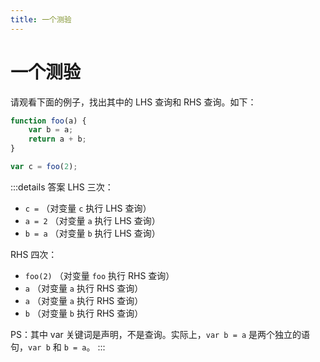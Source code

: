 ```yaml
---
title: 一个测验
---
```


# 一个测验

请观看下面的例子，找出其中的 LHS 查询和 RHS 查询。如下：

```js
function foo(a) {
    var b = a;
    return a + b;
}

var c = foo(2);
```

:::details 答案
LHS 三次：
- `c =` （对变量 `c` 执行 LHS 查询）
- `a = 2` （对变量 `a` 执行 LHS 查询）
- `b = a` （对变量 `b` 执行 LHS 查询）

RHS 四次：
- `foo(2)` （对变量 `foo` 执行 RHS 查询）
- `a` （对变量 `a` 执行 RHS 查询）
- `a` （对变量 `a` 执行 RHS 查询）
- `b` （对变量 `b` 执行 RHS 查询）

PS：其中 var 关键词是声明，不是查询。实际上，`var b = a` 是两个独立的语句，`var b` 和 `b = a`。
:::

